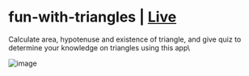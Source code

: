 # fun-with-triangles | [Live](https://fwt-strontium.netlify.app/)

Calculate area, hypotenuse and existence of triangle, and give quiz to determine your knowledge on triangles using this app\

![image](https://aditya-saxena.netlify.app/images/fwt.png)
